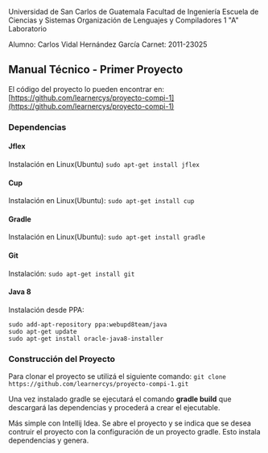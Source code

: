 Universidad de San Carlos de Guatemala
Facultad de Ingeniería
Escuela de Ciencias y Sistemas
Organización de Lenguajes y Compiladores 1 "A"
Laboratorio

Alumno: Carlos Vidal Hernández García
Carnet: 2011-23025

Manual Técnico - Primer Proyecto
---

El código del proyecto lo pueden encontrar en: [https://github.com/learnercys/proyecto-compi-1](https://github.com/learnercys/proyecto-compi-1)

### Dependencias

#### Jflex
Instalación en Linux(Ubuntu)
	`sudo apt-get install jflex`

#### Cup
Instalación en Linux(Ubuntu):
	`sudo apt-get install cup`

#### Gradle
Instalación en Linux(Ubuntu):
	`sudo apt-get install gradle`

#### Git
Instalación:
	`sudo apt-get install git`

#### Java 8
Instalación desde PPA:
```
sudo add-apt-repository ppa:webupd8team/java
sudo apt-get update
sudo apt-get install oracle-java8-installer
```

### Construcción del Proyecto

Para clonar el proyecto se utilizá el siguiente comando:
	`git clone https://github.com/learnercys/proyecto-compi-1.git`

Una vez instalado gradle se ejecutará el comando **gradle build** que descargará las dependencias y procederá a crear el ejecutable.

Más simple con Intellij Idea. Se abre el proyecto y se indica que se desea contruir el proyecto con la configuración de un proyecto gradle. Esto instala dependencias y genera.


